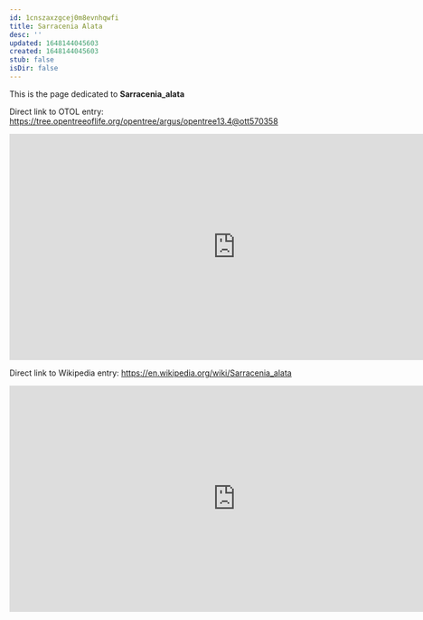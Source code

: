 ```yaml
---
id: 1cnszaxzgcej0m8evnhqwfi
title: Sarracenia Alata
desc: ''
updated: 1648144045603
created: 1648144045603
stub: false
isDir: false
---
```

This is the page dedicated to **Sarracenia_alata**


Direct link to OTOL entry: https://tree.opentreeoflife.org/opentree/argus/opentree13.4@ott570358



<html>
    <body>
    <iframe src="https://tree.opentreeoflife.org/opentree/argus/opentree13.4@ott570358"
    width="800" height="400" frameborder="0" allowfullscreen> </iframe>
    </body>
</html>
    


Direct link to Wikipedia entry: https://en.wikipedia.org/wiki/Sarracenia_alata



<html>
    <body>
    <iframe src="https://en.wikipedia.org/wiki/Sarracenia_alata"
    width="800" height="400" frameborder="0" allowfullscreen> </iframe>
    </body>
</html>
    
